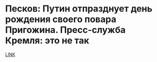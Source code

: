 # Песков: Путин отпразднует день рождения своего повара Пригожина. Пресс-служба Кремля: это не так



[LINK](https://varlamov.ru/2402117.html)